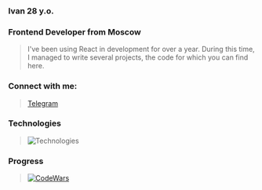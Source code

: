 ### Ivan 28 y.o.
### Frontend Developer from Moscow 
> I've been using React in development for over a year. During this time, I managed to write several projects, the code for which you can find here. 

### Connect with me:
> [Telegram](https://t.me/josefKru "Telegram")

### Technologies
> ![Technologies](https://skillicons.dev/icons?i=html,css,js,ts,react,redux,tailwind,nextjs,git)
> 
### Progress
> [<img alt="CodeWars"  src="https://www.codewars.com/users/JosefK/badges/large"/>](https://www.codewars.com/users/JosefK)
